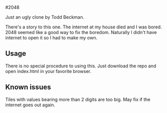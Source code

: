 #2048

Just an ugly clone by Todd Beckman.

There's a story to this one. The internet at my house died and I was bored. 2048 seemed like a good way to fix the boredom. Naturally I didn't have internet to open it so I had to make my own.


## Usage
There is no special procedure to using this. Just download the repo and open index.html in your favorite browser.

## Known issues
Tiles with values bearing more than 2 digits are too big. May fix if the internet goes out again.